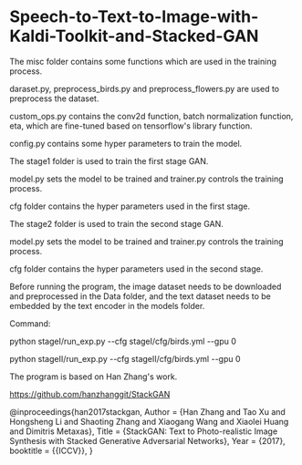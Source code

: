 # Speech-to-Text-to-Image-with-Kaldi-Toolkit-and-Stacked-GAN
The misc folder contains some functions which are used in the training process.

daraset.py, preprocess_birds.py and preprocess_flowers.py are used to preprocess the dataset. 

custom_ops.py contains the conv2d function, batch normalization function, eta, which are fine-tuned based on tensorflow's library function.

config.py contains some hyper parameters to train the model.

The stage1 folder is used to train the first stage GAN. 

model.py sets the model to be trained and trainer.py controls the training process.

cfg folder contains the hyper parameters used in the first stage.

The stage2 folder is used to train the second stage GAN. 

model.py sets the model to be trained and trainer.py controls the training process.

cfg folder contains the hyper parameters used in the second stage.

Before running the program, the image dataset needs to be downloaded and preprocessed in the Data folder, and the text dataset needs to be embedded by the text encoder in the models folder.

Command:

python stageI/run_exp.py --cfg stageI/cfg/birds.yml --gpu 0

python stageII/run_exp.py --cfg stageII/cfg/birds.yml --gpu 0


The program is based on Han Zhang's work.

https://github.com/hanzhanggit/StackGAN

@inproceedings{han2017stackgan,
Author = {Han Zhang and Tao Xu and Hongsheng Li and Shaoting Zhang and Xiaogang Wang and Xiaolei Huang and Dimitris Metaxas},
Title = {StackGAN: Text to Photo-realistic Image Synthesis with Stacked Generative Adversarial Networks},
Year = {2017},
booktitle = {{ICCV}},
}

